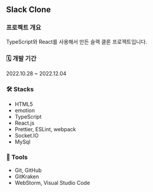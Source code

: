 ## Slack Clone

### 프로젝트 개요
TypeScript와 React를 사용해서 만든 슬랙 클론 프로젝트입니다.

### 🗓 개발 기간
2022.10.28 ~ 2022.12.04

### 🛠️ Stacks
- HTML5
- emotion
- TypeScript
- React.js
- Prettier, ESLint, webpack
- Socket.IO
- MySql

### 🔧 Tools
- Git, GitHub
- GitKraken
- WebStorm, Visual Studio Code
